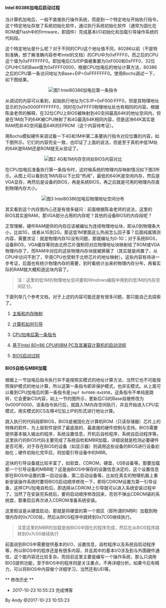 

#### Intel 80386加电后启动过程 ####

当计算机加电后，一般不直接执行操作系统，而是到一个特定地址开始执行指令，这个特定地址存放了系统初始化软件，通过执行系统初始化软件（通常为固化在ROM或Flash中的firmware，即固件）完成基本I/O初始化和加载引导操作系统的代码段。

这个特定地址是什么呢？对于不同的CPU这个地址值不同，80286以前（不是特别准确，想了解准确内容参考Intel的文档）的CPU中为0xFFFF0，而之后的CPU这个值为0xFFFFFFF0。即加电后CS/EIP值被重置为0xF000和0xFFF0，32位CPU中CS的Base值为0xFFFF0000，根据CPU加电后的地址计算方法，80386之后的CPU第一条访问地址为Base+EIP=0xFFFFFFF0。使用Bochs调试一下，如下图结果。

<div align="center">
![图1 Intel80386加电后第一条指令](D:\OS\ucoreOS\simple-os-book-notes\2017-10-22-tsinghua-os-course-ucore-bios-boot-pc-init-instruction.jpg)
</div>

从调试的内容可以看到，起始执行地址为CS:IP=0xF000:FFF0，但是其物理地址显示的为0x0000FFFFFFF0，同时在0xFFFF0物理地址处也有相同的内容。根据陈渝老师的解释，在32位CPU上BIOS被映射到4G空间最高64K的地址空间内，但是在1M向下的64K被CPU映射了和4G最高64K相同内容，但是这块64K其实是RAM而非4G空间最高64K的EPROM（这个内容待考证）。

用Bochs模拟硬件来调试看一下4G和1M中第二条要执行指令对应位置的内容，如下图所示。它们的内容完全一致，也印证了上面的说法，但是至于真机中低1M处的64K是RAM还是ROM就无从验证了。

<div align="center">
![图2 4G和1M内存空间处BIOS内容对比](D:\OS\ucoreOS\simple-os-book-notes\2017-10-22-tsinghua-os-course-ucore-bios-boot-4G-1M-BIOS-Compare.jpg)
</div>

在CPU加电后准备执行第一条指令时，这时候系统的物理内存映射情况如下图3所示。从图上可以看到在1M内存以下比较“热闹”，最低的640K是空闲内存，然后是VGA显存，再然后是设备的BIOS，再是系统BIOS，再之后就是可用的物理内存直到物理内存大小。

<div align="center">
![图3 Intel80386加电后物理地址空间分布](D:\OS\ucoreOS\simple-os-book-notes\2017-10-22-tsinghua-os-course-ucore-bios-boot-intel80386-poweron-address-space.jpg)
</div>

其实看到这个内存图内心还是有很多疑问：前面根据陈渝老师的说法，这里的BIOS其实是RAM，那VGA部分占用的内存呢？其他的设备BIOS的内存段呢？

正常理解，硬件RAM提供的内存应该被编址为连续物理地址块，即从0到物理条大小，比如1G，或者从1G到2G。那这低1M里面这么热闹怎么回子事？后面纯属猜测内容，需要求证：就是物理内存1G没有问题，那就编址为0-1G；对于系统BIOS，设备BIOS，VGA缓存等则由北桥芯片强制将对应物理地址块映射给了ROM或VGA物理内存了，而RAM中对应的这些物理内存块就被屏蔽了（其实就是闲置了，从CPU中访问不到了，毕竟CPU也受制于北桥芯片的地址映射）。这些内容有待进一步考证，后面也有统计物理内存的需要，到时看统计出来的物理内存分布，再看实际的RAM就大概知道这块内容了。

> 注：这里的低1M的物理地址空间要和Windows编程中用到的低1M的内存空间区分。

下面列举几个参考文档，对于上述的内容可能还是有很多问题，那只能自己去探索了。

1. [主板和内存映射](http://liaoph.com/motherboard-and-memory-map/)
2. [计算机如何引导](http://liaoph.com/how-computers-boot-up/)
3. [CPU加电后第一条指令](http://blog.csdn.net/u011523762/article/details/52972572)
4. [基于Intel 80×86 CPU的IBM PC及其兼容计算机的启动流程](https://yq.aliyun.com/articles/15221)
5. [BIOS启动过程](https://github.com/chyyuu/ucore_os_docs/blob/master/lab1/lab1_3_1_bios_booting.md)

#### BIOS自检与MBR加载 ####

根据上一节加电后指令执行并不是按照实模式的地址计算方法，当然它也不可能按照保护模式的地址计算，所以这第一条指令即非保护模式，也非实模式。从上面可以看到CPU加电后的第一条指令是`jmpf 0xF000:0xE05B`，这条指令不单纯是跳转，它会更新CS内容，如上一节的图所示，更新后CS的Base段被修改为0x000F0000，该条指令执行后，就跳入1M内存空间执行，并且开始进入CPU实模式，用实模式的CS左移4位加上IP的形式进行地址计算。

跳入执行的代码段即BIOS，BIOS是被固化在计算机ROM（只读存储器）芯片上的特殊的软件，为上层软件提供了最底层的、最直接的硬件控制与支持。BIOS需要提供基本输入输出的程序，系统设置信息，开机后自检程序，系统自启动程序等。这里执行的BIOS代码主要完成了系统自检和MBR加载，详细说就是检测必要硬件是否可用，对于存在BIOS的设备（如显示器）则调用这些设备的BIOS进行设备初始化；硬件初始化完毕后，则加载引导设备中的MBR。

这块的引导设备就比较丰富了，如软盘，CDROM，硬盘，USB设备等。那要加载那一个引导设备的MBR呢？这是由BIOS中保存的设置信息决定的，这个设置信息即在BIOS中设置的第一启动设备，第二启动设备等。比如在真实的物理机器上重新安装操作系统时要将BIOS启动顺序修改一下，即将CDROM设置为第一引导设备，这样CPU加电自检后，即选择从CDROM上引导就可以进入系统安装过程中了。当然了在安装完系统后，要将启动顺序修改回来，否则不弹出CDROM装的系统盘，那重启后再次进入CDROM准备系统安装。

这里假设是从硬盘启动，那就是将硬盘的第一个扇区（即所谓的MBR）加载到物理内存的0x7C00处，然后从BIOS程序中跳转到0x7C00继续执行。

> 注意这里的MBR的加载是由BIOS中固化的程序完成，然后在从BIOS程序跳转到0x7c00继续执行

前面说到BIOS中需要提供基本的I/O，设置信息，自检程序以及系统自启动程序等，所以BIOS中的程序还是有很多内容，并且其中的基本I/O涉及到与外围硬件通信，这个能内容还比较复杂。而目前这里主要是编写一个操作系统，那么只调用BIOS提供功能，至于BIOS中的程序则是关注重点，不再详细分析。如果今后有精力，可以将BIOS中内容做个详细学习，当然还有UEI等。

** 修改历史 **

* 2017-10-23 10:55:23 完成博客

By Andy @2017-10-23 10:55:23

